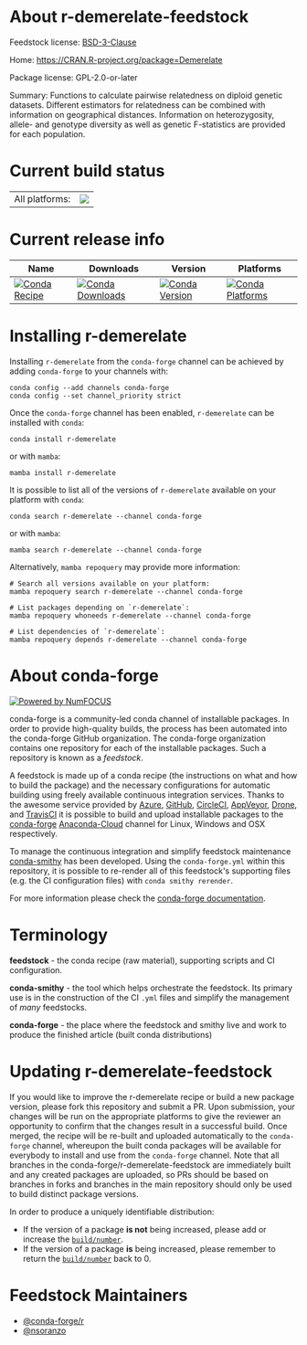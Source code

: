 About r-demerelate-feedstock
============================

Feedstock license: [BSD-3-Clause](https://github.com/conda-forge/r-demerelate-feedstock/blob/main/LICENSE.txt)

Home: https://CRAN.R-project.org/package=Demerelate

Package license: GPL-2.0-or-later

Summary: Functions to calculate pairwise relatedness on diploid genetic datasets. Different estimators for relatedness can be combined with information on geographical distances. Information on heterozygosity, allele- and genotype diversity as well as genetic F-statistics are provided for each population.

Current build status
====================


<table><tr><td>All platforms:</td>
    <td>
      <a href="https://dev.azure.com/conda-forge/feedstock-builds/_build/latest?definitionId=6025&branchName=main">
        <img src="https://dev.azure.com/conda-forge/feedstock-builds/_apis/build/status/r-demerelate-feedstock?branchName=main">
      </a>
    </td>
  </tr>
</table>

Current release info
====================

| Name | Downloads | Version | Platforms |
| --- | --- | --- | --- |
| [![Conda Recipe](https://img.shields.io/badge/recipe-r--demerelate-green.svg)](https://anaconda.org/conda-forge/r-demerelate) | [![Conda Downloads](https://img.shields.io/conda/dn/conda-forge/r-demerelate.svg)](https://anaconda.org/conda-forge/r-demerelate) | [![Conda Version](https://img.shields.io/conda/vn/conda-forge/r-demerelate.svg)](https://anaconda.org/conda-forge/r-demerelate) | [![Conda Platforms](https://img.shields.io/conda/pn/conda-forge/r-demerelate.svg)](https://anaconda.org/conda-forge/r-demerelate) |

Installing r-demerelate
=======================

Installing `r-demerelate` from the `conda-forge` channel can be achieved by adding `conda-forge` to your channels with:

```
conda config --add channels conda-forge
conda config --set channel_priority strict
```

Once the `conda-forge` channel has been enabled, `r-demerelate` can be installed with `conda`:

```
conda install r-demerelate
```

or with `mamba`:

```
mamba install r-demerelate
```

It is possible to list all of the versions of `r-demerelate` available on your platform with `conda`:

```
conda search r-demerelate --channel conda-forge
```

or with `mamba`:

```
mamba search r-demerelate --channel conda-forge
```

Alternatively, `mamba repoquery` may provide more information:

```
# Search all versions available on your platform:
mamba repoquery search r-demerelate --channel conda-forge

# List packages depending on `r-demerelate`:
mamba repoquery whoneeds r-demerelate --channel conda-forge

# List dependencies of `r-demerelate`:
mamba repoquery depends r-demerelate --channel conda-forge
```


About conda-forge
=================

[![Powered by
NumFOCUS](https://img.shields.io/badge/powered%20by-NumFOCUS-orange.svg?style=flat&colorA=E1523D&colorB=007D8A)](https://numfocus.org)

conda-forge is a community-led conda channel of installable packages.
In order to provide high-quality builds, the process has been automated into the
conda-forge GitHub organization. The conda-forge organization contains one repository
for each of the installable packages. Such a repository is known as a *feedstock*.

A feedstock is made up of a conda recipe (the instructions on what and how to build
the package) and the necessary configurations for automatic building using freely
available continuous integration services. Thanks to the awesome service provided by
[Azure](https://azure.microsoft.com/en-us/services/devops/), [GitHub](https://github.com/),
[CircleCI](https://circleci.com/), [AppVeyor](https://www.appveyor.com/),
[Drone](https://cloud.drone.io/welcome), and [TravisCI](https://travis-ci.com/)
it is possible to build and upload installable packages to the
[conda-forge](https://anaconda.org/conda-forge) [Anaconda-Cloud](https://anaconda.org/)
channel for Linux, Windows and OSX respectively.

To manage the continuous integration and simplify feedstock maintenance
[conda-smithy](https://github.com/conda-forge/conda-smithy) has been developed.
Using the ``conda-forge.yml`` within this repository, it is possible to re-render all of
this feedstock's supporting files (e.g. the CI configuration files) with ``conda smithy rerender``.

For more information please check the [conda-forge documentation](https://conda-forge.org/docs/).

Terminology
===========

**feedstock** - the conda recipe (raw material), supporting scripts and CI configuration.

**conda-smithy** - the tool which helps orchestrate the feedstock.
                   Its primary use is in the construction of the CI ``.yml`` files
                   and simplify the management of *many* feedstocks.

**conda-forge** - the place where the feedstock and smithy live and work to
                  produce the finished article (built conda distributions)


Updating r-demerelate-feedstock
===============================

If you would like to improve the r-demerelate recipe or build a new
package version, please fork this repository and submit a PR. Upon submission,
your changes will be run on the appropriate platforms to give the reviewer an
opportunity to confirm that the changes result in a successful build. Once
merged, the recipe will be re-built and uploaded automatically to the
`conda-forge` channel, whereupon the built conda packages will be available for
everybody to install and use from the `conda-forge` channel.
Note that all branches in the conda-forge/r-demerelate-feedstock are
immediately built and any created packages are uploaded, so PRs should be based
on branches in forks and branches in the main repository should only be used to
build distinct package versions.

In order to produce a uniquely identifiable distribution:
 * If the version of a package **is not** being increased, please add or increase
   the [``build/number``](https://docs.conda.io/projects/conda-build/en/latest/resources/define-metadata.html#build-number-and-string).
 * If the version of a package **is** being increased, please remember to return
   the [``build/number``](https://docs.conda.io/projects/conda-build/en/latest/resources/define-metadata.html#build-number-and-string)
   back to 0.

Feedstock Maintainers
=====================

* [@conda-forge/r](https://github.com/conda-forge/r/)
* [@nsoranzo](https://github.com/nsoranzo/)

